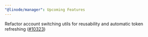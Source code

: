 ```yaml
---
"@linode/manager": Upcoming Features
---
```


Refactor account switching utils for reusability and automatic token refreshing ([#10323](https://github.com/linode/manager/pull/10323))
